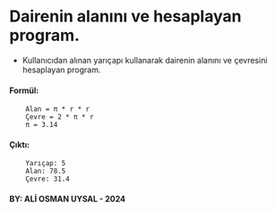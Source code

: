 # Dairenin alanını ve hesaplayan program.
* Kullanıcıdan alınan yarıçapı kullanarak dairenin alanını ve çevresini hesaplayan program.
#### Formül:
```plaintext
    Alan = π * r * r
    Çevre = 2 * π * r
    π = 3.14
```
#### Çıktı:
```plaintext
    Yarıçap: 5
    Alan: 78.5
    Çevre: 31.4
```
#### BY: ALİ OSMAN UYSAL - 2024